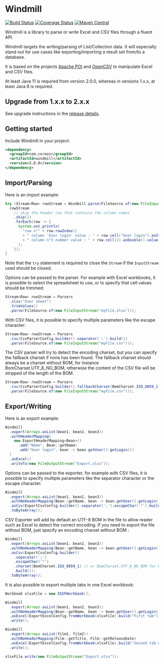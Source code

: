Windmill
========

[![Build Status](https://github.com/Coreoz/Windmill/actions/workflows/maven.yml/badge.svg)](./actions)
[![Coverage Status](https://coveralls.io/repos/github/Coreoz/Windmill/badge.svg?branch=master)](https://coveralls.io/github/Coreoz/Windmill?branch=master)
[![Maven Central](https://maven-badges.herokuapp.com/maven-central/com.coreoz/windmill/badge.svg)](https://maven-badges.herokuapp.com/maven-central/com.coreoz/windmill)

Windmill is a library to parse or write Excel and CSV files through a fluent API.

Windmill targets the writing/parsing of List/Collection data.
It will especially stand out for use cases like exporting/importing a result set from/to a database.

It is based on the projects [Apache POI](https://poi.apache.org/)
and [OpenCSV](http://opencsv.sourceforge.net/) to manipulate Excel and CSV files.

At least Java 11 is required from version 2.0.0, whereas in versions 1.x.x, at least Java 8 is required.

Upgrade from 1.x.x to 2.x.x
---------------------------
See upgrade instructions in the [release details](https://github.com/Coreoz/Windmill/releases/tag/2.0.0).

Getting started
---------------
Include Windmill in your project:
```xml
<dependency>
  <groupId>com.coreoz</groupId>
  <artifactId>windmill</artifactId>
  <version>2.0.0</version>
</dependency>
```

Import/Parsing
--------------
Here is an import example:
```java
try (Stream<Row> rowStream = Windmill.parse(FileSource.of(new FileInputStream("myFile.xlsx")))) {
  rowStream
    // skip the header row that contains the column names
    .skip(1)
    .forEach(row -> {
      System.out.println(
        "row n°" + row.rowIndex()
        + " column 'User login' value : " + row.cell("User login").asString()
        + " column n°3 number value : " + row.cell(2).asDouble().value() // index is zero-based
      );
    });
}
```
Note that the `try` statement is required to close the `Stream` if the `InputStream` used should be closed.

Options can be passed to the parser.
For example with Excel workbooks, it is possible to select the spreadsheet to use,
or to specify that cell values should be trimmed:
```java
Stream<Row> rowStream = Parsers
  .xlsx("User sheet")
  .trimValues()
  .parse(FileSource.of(new FileInputStream("myFile.xlsx")));
```

With CSV files, it is possible to specify multiple parameters like the escape character:
```java
Stream<Row> rowStream = Parsers
  .csv(CsvParserConfig.builder().separator(';').build())
  .parse(FileSource.of(new FileInputStream("myFile.csv")));
```

The CSV parser will try to detect the encoding charset, but you can specify the fallback charset if none has been found.
The fallback charset should always be a charset without BOM, for instance BomCharset.UTF_8_NO_BOM,
otherwise the content of the CSV file will be stripped of the length of the BOM.
```java
Stream<Row> rowStream = Parsers
  .csv(CsvParserConfig.builder().fallbackCharset(BomCharset.ISO_8859_1).build())
  .parse(FileSource.of(new FileInputStream("myFile.csv")));
```

Export/Writing
--------------
Here is an export example:
```java
Windmill
  .export(Arrays.asList(bean1, bean2, bean3))
  .withHeaderMapping(
    new ExportHeaderMapping<Bean>()
      .add("Name", Bean::getName)
      .add("User login", bean -> bean.getUser().getLogin())
  )
  .asExcel()
  .writeTo(new FileOutputStream("Export.xlsx"));
```

Options can be passed to the exporter, for example with CSV files,
it is possible to specify multiple parameters like the separator character or the escape character:
```java
Windmill
  .export(Arrays.asList(bean1, bean2, bean3))
  .withNoHeaderMapping(Bean::getName, bean -> bean.getUser().getLogin())
  .asCsv(ExportCsvConfig.builder().separator(';').escapeChar('"').build());
  .toByteArray();
```

CSV Exporter will add by default an UTF-8 BOM in the file to allow reader such as Excel to detect the correct
encoding.
If you need to export the file without BOM, just specify an encoding charset without BOM :
```java
Windmill
  .export(Arrays.asList(bean1, bean2, bean3))
  .withNoHeaderMapping(Bean::getName, bean -> bean.getUser().getLogin())
  .asCsv(ExportCsvConfig.builder()
    .separator(';')
    .escapeChar('"')
    .charset(BomCharset.ISO_8859_1) // or BomCharset.UTF_8_NO_BOM for UTF-8
    .build());
  .toByteArray();
```

It is also possible to export multiple tabs in one Excel workbook:
```java
Workbook xlsxFile = new XSSFWorkbook();

Windmill
  .export(Arrays.asList(bean1, bean2, bean3))
  .withNoHeaderMapping(Bean::getName, bean -> bean.getUser().getLogin())
  .asExcel(ExportExcelConfig.fromWorkbook(xlsxFile).build("First tab"))
  .write();

Windmill
  .export(Arrays.asList(film1, film2))
  .withNoHeaderMapping(Film::getTitle, Film::getReleaseDate)
  .asExcel(ExportExcelConfig.fromWorkbook(xlsxFile).build("Second tab with films"))
  .write();

xlsxFile.write(new FileOutputStream("Export.xlsx"));
```
